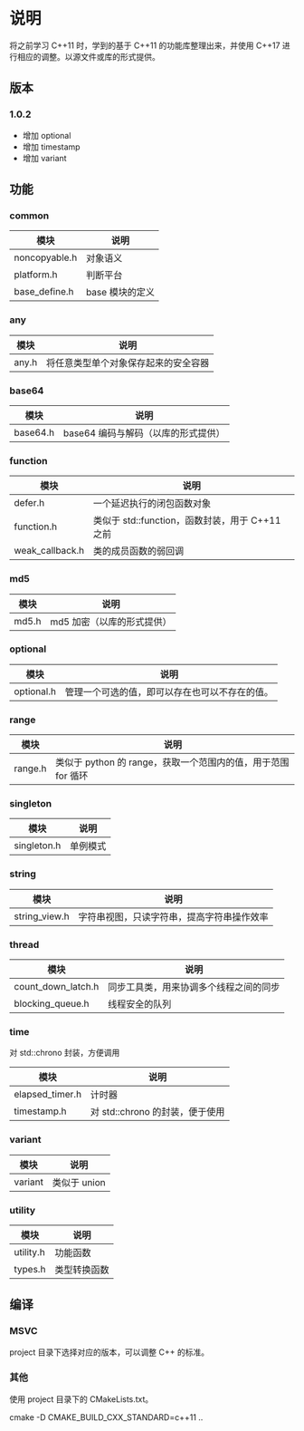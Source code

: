 ﻿# 说明

将之前学习 C++11 时，学到的基于 C++11 的功能库整理出来，并使用 C++17 进行相应的调整。以源文件或库的形式提供。

## 版本

### 1.0.2

- 增加 optional
- 增加 timestamp
- 增加 variant

## 功能

### common

| 模块          | 说明            |
| ------------- | --------------- |
| noncopyable.h | 对象语义        |
| platform.h    | 判断平台        |
| base_define.h | base 模块的定义 |

### any

| 模块  | 说明                                 |
| ----- | ------------------------------------ |
| any.h | 将任意类型单个对象保存起来的安全容器 |

### base64

| 模块     | 说明                                |
| -------- | ----------------------------------- |
| base64.h | base64 编码与解码（以库的形式提供） |

### function

| 模块            | 说明                                            |
| --------------- | ----------------------------------------------- |
| defer.h         | 一个延迟执行的闭包函数对象                      |
| function.h      | 类似于 std::function，函数封装，用于 C++11 之前 |
| weak_callback.h | 类的成员函数的弱回调                            |

### md5

| 模块  | 说明                       |
| ----- | -------------------------- |
| md5.h | md5 加密（以库的形式提供） |

### optional

| 模块       | 说明                                           |
| ---------- | ---------------------------------------------- |
| optional.h | 管理一个可选的值，即可以存在也可以不存在的值。 |

### range

| 模块    | 说明                                                         |
| ------- | ------------------------------------------------------------ |
| range.h | 类似于 python 的 range，获取一个范围内的值，用于范围 for 循环 |

### singleton

| 模块        | 说明     |
| ----------- | -------- |
| singleton.h | 单例模式 |

### string

| 模块          | 说明                                       |
| ------------- | ------------------------------------------ |
| string_view.h | 字符串视图，只读字符串，提高字符串操作效率 |

### thread

| 模块               | 说明                                   |
| ------------------ | -------------------------------------- |
| count_down_latch.h | 同步工具类，用来协调多个线程之间的同步 |
| blocking_queue.h   | 线程安全的队列                         |

### time

对 std::chrono 封装，方便调用

| 模块            | 说明                            |
| --------------- | ------------------------------- |
| elapsed_timer.h | 计时器                          |
| timestamp.h     | 对 std::chrono 的封装，便于使用 |

### variant

| 模块    | 说明         |
| ------- | ------------ |
| variant | 类似于 union |

### utility

| 模块      | 说明         |
| --------- | ------------ |
| utility.h | 功能函数     |
| types.h   | 类型转换函数 |

## 编译

### MSVC

project 目录下选择对应的版本，可以调整 C++ 的标准。

### 其他

使用 project 目录下的 CMakeLists.txt。

cmake -D CMAKE_BUILD_CXX_STANDARD=c++11 ..
